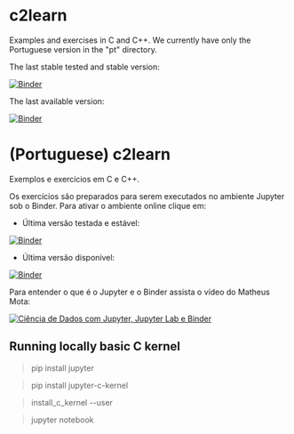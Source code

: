 # c2learn
Examples and exercises in C and C++. We currently have only the Portuguese version in the "pt" directory.

The last stable tested and stable version:

[![Binder](https://mybinder.org/badge_logo.svg)](https://mybinder.org/v2/gh/santanche/c2learn/v1.0.2?urlpath=lab)

The last available version:

[![Binder](https://mybinder.org/badge_logo.svg)](https://mybinder.org/v2/gh/santanche/c2learn/master?urlpath=lab)

# (Portuguese) c2learn

Exemplos e exercícios em C e C++.

Os exercícios são preparados para serem executados no ambiente Jupyter sob o Binder. Para ativar o ambiente online clique em:

* Última versão testada e estável:

[![Binder](https://mybinder.org/badge_logo.svg)](https://mybinder.org/v2/gh/santanche/c2learn/v1.0.2?urlpath=lab)

* Última versão disponível:

[![Binder](https://mybinder.org/badge_logo.svg)](https://mybinder.org/v2/gh/santanche/c2learn/master?urlpath=lab)

Para entender o que é o Jupyter e o Binder assista o vídeo do Matheus Mota:

[![Ciência de Dados com Jupyter, Jupyter Lab e Binder](https://img.youtube.com/vi/06956ciCx4A/0.jpg)](https://www.youtube.com/watch?v=06956ciCx4A)

## Running locally basic C kernel
> pip install jupyter

> pip install jupyter-c-kernel

> install_c_kernel --user

> jupyter notebook
